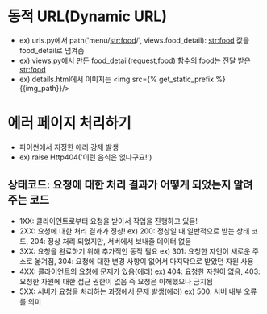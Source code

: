 # 동적 URL(Dynamic URL)
* ex) urls.py에서 path('menu/<str:food>/', views.food_detail): <str:food> 값을 food_detail로 넘겨줌
* ex) views.py에서 만든 food_detail(request,food) 함수의 food는 전달 받은 <str:food>
* ex) details.html에서 이미지는 <img src={% get_static_prefix %}{{img_path}}/>

# 에러 페이지 처리하기
* 파이썬에서 지정한 에러 강제 발생
* ex) raise Http404('이런 음식은 없다구요!')
## 상태코드: 요청에 대한 처리 결과가 어떻게 되었는지 알려주는 코드
* 1XX: 클라이언트로부터 요청을 받아서 작업을 진행하고 있음!
* 2XX: 요청에 대한 처리 결과가 정상! ex) 200: 정상일 때 일반적으로 받는 상태 코드, 204: 정상 처리 되었지만, 서버에서 보내줄 데이터 없음
* 3XX: 요청을 완료하기 위해 추가적인 동작 필요 ex) 301: 요청한 자언이 새로운 주소로 옮겨짐, 304: 요청에 대한 변경 사항이 없어서 마지막으로 받았던 자원 사용
* 4XX: 클라이언트의 요청에 문제가 있음(에러) ex) 404: 요청한 자원이 없음, 403: 요청한 자원에 대한 접근 권한이 없음 즉 요청은 이해했으나 금지됨
* 5XX: 서버가 요청을 처리하는 과정에서 문제 발생(에러) ex) 500: 서버 내부 오류를 의미

